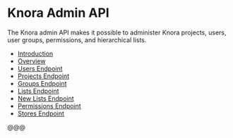 <!---
Copyright © 2015-2019 the contributors (see Contributors.md).

This file is part of Knora.

Knora is free software: you can redistribute it and/or modify
it under the terms of the GNU Affero General Public License as published
by the Free Software Foundation, either version 3 of the License, or
(at your option) any later version.

Knora is distributed in the hope that it will be useful,
but WITHOUT ANY WARRANTY; without even the implied warranty of
MERCHANTABILITY or FITNESS FOR A PARTICULAR PURPOSE.  See the
GNU Affero General Public License for more details.

You should have received a copy of the GNU Affero General Public
License along with Knora.  If not, see <http://www.gnu.org/licenses/>.
-->

# Knora Admin API

The Knora admin API makes it possible to administer Knora projects, users, user groups, permissions, and hierarchical lists.

- [Introduction](introduction.md)
- [Overview](overview.md)
- [Users Endpoint](users.md)
- [Projects Endpoint](projects.md)
- [Groups Endpoint](groups.md)
- [Lists Endpoint](lists.md)
- [New Lists Endpoint](lists_new-list-admin-routes_v1.md)
- [Permissions Endpoint](permissions.md)
- [Stores Endpoint](stores.md)


@@@
